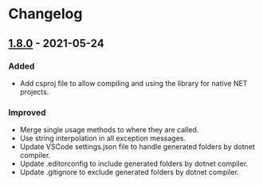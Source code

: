 
# Changelog

## [1.8.0] - 2021-05-24

### Added

- Add csproj file to allow compiling and using the library for native NET projects.

### Improved

- Merge single usage methods to where they are called.
- Use string interpolation in all exception messages.
- Update VSCode settings.json file to handle generated folders by dotnet compiler.
- Update .editorconfig to include generated folders by dotnet compiler.
- Update .gitignore to exclude generated folders by dotnet compiler.

[1.8.0]: https://github.com/JuDelCo/CoreECS/compare/v1.7.0...v1.8.0
